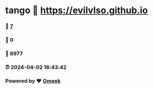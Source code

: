 # tango :link: https://evilvlso.github.io 
### :page_facing_up: [7](https://evilvlso.github.io/tag.html) 
### :speech_balloon: 0 
### :hibiscus: 8977 
### :alarm_clock: 2024-04-02 16:43:42 
### Powered by :heart: [Gmeek](https://github.com/Meekdai/Gmeek)
